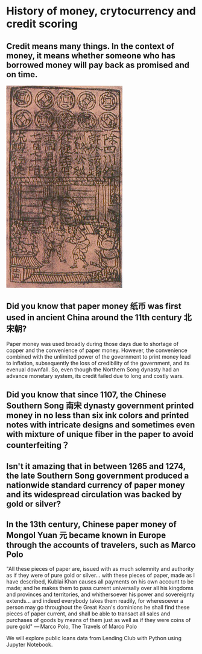 # History of money, crytocurrency and credit scoring
## Credit means many things.  In the context of money, it means whether someone who has borrowed money will pay back as promised and on time.
![title](images/Jiao_zi.jpg)

## Did you know that paper money 纸币 was first used in ancient China around the 11th century 北宋朝?  
Paper money was used broadly during those days due to shortage of copper and the convenience of paper money.   However, the convenience combined with the unlimited power of the government to print money lead to inflation, subsequently the loss of credibility of the government, and its evenual downfall. So, even though the Northern Song dynasty had an advance monetary system, its credit failed due to long and costly wars. 

## Did you know that since 1107, the Chinese Southern Song 南宋 dynasty government printed money in no less than six ink colors and printed notes with intricate designs and sometimes even with mixture of unique fiber in the paper to avoid counterfeiting？ 

## Isn't it amazing that in between 1265 and 1274, the late Southern Song government produced a nationwide standard currency of paper money and its widespread circulation was backed by gold or silver? 

## In the 13th century, Chinese paper money of Mongol Yuan 元 became known in Europe through the accounts of travelers, such as Marco Polo

"All these pieces of paper are, issued with as much solemnity and authority as if they were of pure gold or silver... with these pieces of paper, made as I have described, Kublai Khan causes all payments on his own account to be made; and he makes them to pass current universally over all his kingdoms and provinces and territories, and whithersoever his power and sovereignty extends... and indeed everybody takes them readily, for wheresoever a person may go throughout the Great Kaan's dominions he shall find these pieces of paper current, and shall be able to transact all sales and purchases of goods by means of them just as well as if they were coins of pure gold"
— Marco Polo, The Travels of Marco Polo


We will explore public loans data from Lending Club with Python using Jupyter Notebook. 
